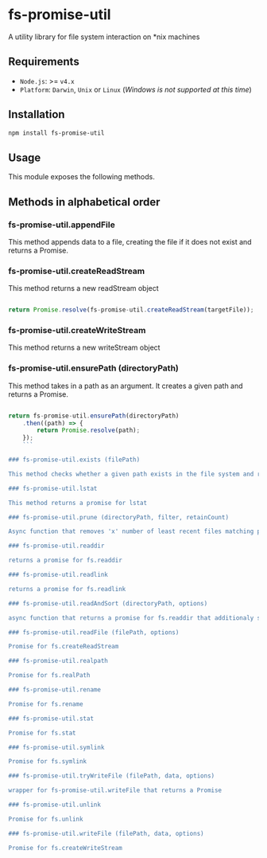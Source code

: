 # fs-promise-util
A utility library for file system interaction on *nix machines

## Requirements

* `Node.js`: >= `v4.x`
* `Platform`: `Darwin`, `Unix` or `Linux` (_Windows is not supported at this time_)

## Installation

```bash
npm install fs-promise-util
```

## Usage

This module exposes the following methods.

## Methods in alphabetical order

### fs-promise-util.appendFile

This method appends data to a file, creating the file if it does not exist and returns a Promise.                                                    

### fs-promise-util.createReadStream

This method returns a new readStream object

```javascript

return Promise.resolve(fs-promise-util.createReadStream(targetFile));
```

### fs-promise-util.createWriteStream

This method returns a new writeStream object


### fs-promise-util.ensurePath (directoryPath)

This method takes in a path as an argument. It creates a given path and returns a Promise.

```javascript

return fs-promise-util.ensurePath(directoryPath)
	.then((path) => {
		return Promise.resolve(path);
	});
	```

### fs-promise-util.exists (filePath)

This method checks whether a given path exists in the file system and returns a Promise(true or false)

### fs-promise-util.lstat

This method returns a promise for lstat

### fs-promise-util.prune (directoryPath, filter, retainCount)

Async function that removes 'x' number of least recent files matching pattern

### fs-promise-util.readdir

returns a promise for fs.readdir

### fs-promise-util.readlink

returns a promise for fs.readlink

### fs-promise-util.readAndSort (directoryPath, options)

async function that returns a promise for fs.readdir that additionaly sorts files based on date

### fs-promise-util.readFile (filePath, options)

Promise for fs.createReadStream

### fs-promise-util.realpath

Promise for fs.realPath

### fs-promise-util.rename

Promise for fs.rename

### fs-promise-util.stat

Promise for fs.stat

### fs-promise-util.symlink

Promise for fs.symlink

### fs-promise-util.tryWriteFile (filePath, data, options)

wrapper for fs-promise-util.writeFile that returns a Promise

### fs-promise-util.unlink

Promise for fs.unlink

### fs-promise-util.writeFile (filePath, data, options)

Promise for fs.createWriteStream

